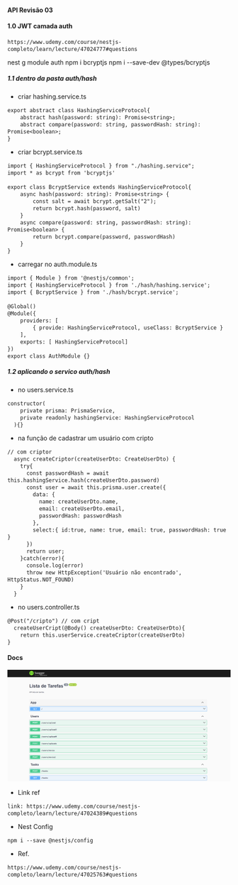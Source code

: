 #### API Revisão 03

#### 1.0 JWT camada auth
``` revisar
https://www.udemy.com/course/nestjs-completo/learn/lecture/47024777#questions
```
nest g module auth
npm i bcryptjs
npm i --save-dev @types/bcryptjs

##### 1.1 dentro da pasta auth/hash

* criar hashing.service.ts
```
export abstract class HashingServiceProtocol{
    abstract hash(password: string): Promise<string>; 
    abstract compare(password: string, passwordHash: string): Promise<boolean>;
}
```

* criar bcrypt.service.ts
```
import { HashingServiceProtocol } from "./hashing.service";
import * as bcrypt from 'bcryptjs'

export class BcryptService extends HashingServiceProtocol{
    async hash(password: string): Promise<string> {
        const salt = await bcrypt.getSalt("2");
        return bcrypt.hash(password, salt)
    }
    async compare(password: string, passwordHash: string): Promise<boolean> {
        return bcrypt.compare(password, passwordHash)
    }
}
```

* carregar no auth.module.ts
```
import { Module } from '@nestjs/common';
import { HashingServiceProtocol } from './hash/hashing.service';
import { BcryptService } from './hash/bcrypt.service';

@Global()
@Module({
    providers: [
        { provide: HashingServiceProtocol, useClass: BcryptService }
    ],
    exports: [ HashingServiceProtocol]
})
export class AuthModule {}
```

##### 1.2 aplicando o servico auth/hash
* no users.service.ts
```
constructor(
    private prisma: PrismaService,
    private readonly hashingService: HashingServiceProtocol
  ){}
```

* na função de cadastrar um usuário com cripto
```
// com criptor
  async createCriptor(createUserDto: CreateUserDto) {
    try{
      const passwordHash = await this.hashingService.hash(createUserDto.password)
      const user = await this.prisma.user.create({
        data: {
          name: createUserDto.name,
          email: createUserDto.email,
          passwordHash: passwordHash
        },
        select:{ id:true, name: true, email: true, passwordHash: true }
      })
      return user;
    }catch(error){
      console.log(error)
      throw new HttpException('Usuário não encontrado', HttpStatus.NOT_FOUND)
    }
  }
```

* no users.controller.ts
```
@Post("/cripto") // com cript
  createUserCript(@Body() createUserDto: CreateUserDto){
    return this.userService.createCriptor(createUserDto)
}
```

#### Docs
<img src="./screens/swagger.png" alt="swagger" />

* Link ref
``` 4min
link: https://www.udemy.com/course/nestjs-completo/learn/lecture/47024389#questions
```

* Nest Config
``` https://www.udemy.com/course/nestjs-completo/learn/lecture/47024699#questions
npm i --save @nestjs/config
```

* Ref.
```
https://www.udemy.com/course/nestjs-completo/learn/lecture/47025763#questions
```
